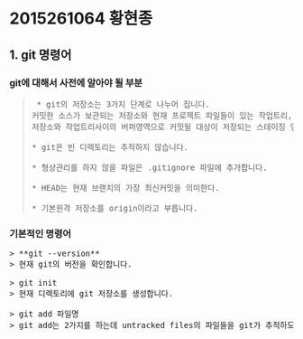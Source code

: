 # 2015261064 황현종

## 1. git 명령어

### git에 대해서 사전에 알아야 될 부분

><pre> * git의 저장소는 3가지 단계로 나누어 집니다. 
> 커밋한 소스가 보관되는 저장소와 현재 프로젝트 파일들이 있는 작업트리, 
> 저장소와 작업트리사이의 버퍼영역으로 커밋될 대상이 저장되는 스테이징 영역입니다.
>
> * git은 빈 디렉토리는 추적하지 않습니다.
>
> * 형상관리를 하지 않을 파일은 .gitignore 파일에 추가합니다.
>
> * HEAD는 현재 브랜치의 가장 최신커밋을 의미한다.
>
> * 기본원격 저장소를 origin이라고 부릅니다.</pre>

### 기본적인 명령어
<pre>
> **git --version**
> 현재 git의 버전을 확인합니다.

> git init
> 현재 디렉토리에 git 저장소를 생성합니다.

> git add 파일명
> git add는 2가지를 하는데 untracked files의 파일들을 git가 추적하도록 하거나 파일은 수정했지만 아직 스테이징 영역에 올라가지 않은(Changed but not > updated) 파일들을 스테이징 영역에 올립니다. -i 옵션을 주면 대화형모드가 시작되며 파일의 일부분만 선택해서 스테이징하는 것이 가능합니다. -p 옵션을 > > 사용하면 -i 대화형모드없이 바로 패치모드를 사용할 수 있습니다.

</pre>



